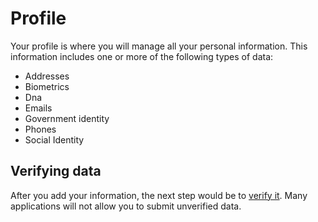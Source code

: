 # Profile

Your profile is where you will manage all your personal information.  This information includes one or more of the following types of data:

-   Addresses
-   Biometrics
-   Dna
-   Emails
-   Government identity
-   Phones
-   Social Identity

##  Verifying data

After you add your information, the next step would be to [verify it](DataVerification.md).  Many applications will not allow you to submit unverified data.